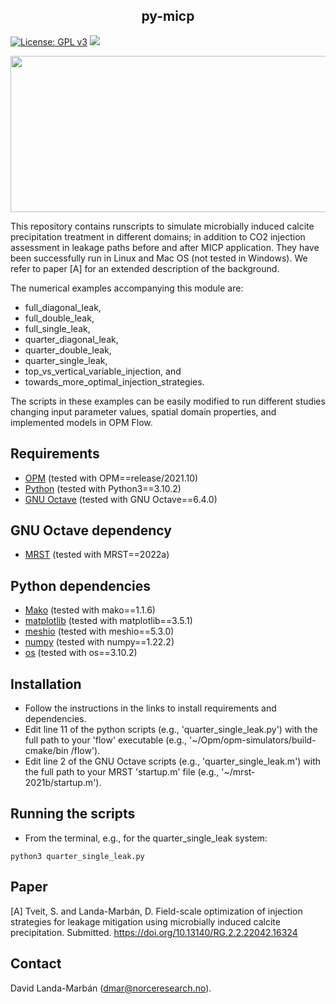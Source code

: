 <h2 align="center">py-micp</h2>

[![License: GPL v3](https://img.shields.io/badge/License-GPLv3-blue.svg)](https://www.gnu.org/licenses/gpl-3.0) <a href="https://www.python.org/"><img src="https://img.shields.io/badge/python-3.8%20|%203.9%20|%203.10-blue.svg"></a>

<img src="py-micp.gif" width="900" height="250">

This repository contains runscripts to simulate microbially induced calcite
precipitation treatment in different domains; in addition to CO2 injection
assessment in leakage paths before and after MICP application. They have been
successfully run in Linux and Mac OS (not tested in Windows). We refer to
paper [A] for an extended description of the background.

The numerical examples accompanying this module are:
* full_diagonal_leak,
* full_double_leak,
* full_single_leak,
* quarter_diagonal_leak,
* quarter_double_leak,
* quarter_single_leak,
* top_vs_vertical_variable_injection, and
* towards_more_optimal_injection_strategies.

The scripts in these examples can be easily modified to run different studies
changing input parameter values, spatial domain properties, and implemented
models in OPM Flow.

## Requirements
* [OPM](https://opm-project.org) (tested with OPM==release/2021.10)
* [Python](https://www.python.org/downloads/) (tested with Python3==3.10.2)
* [GNU Octave](https://www.gnu.org/software/octave/download) (tested with GNU Octave==6.4.0)

## GNU Octave dependency
* [MRST](https://www.sintef.no/projectweb/mrst/download/) (tested with MRST==2022a)

## Python dependencies
* [Mako](https://www.makotemplates.org) (tested with mako==1.1.6)
* [matplotlib](https://matplotlib.org) (tested with matplotlib==3.5.1)
* [meshio](https://github.com/nschloe/meshio) (tested with meshio==5.3.0)
* [numpy](https://numpy.org) (tested with numpy==1.22.2)
* [os](https://docs.python.org/3/library/os.html) (tested with os==3.10.2)

## Installation
* Follow the instructions in the links to install requirements and dependencies.
* Edit line 11 of the python scripts (e.g., 'quarter_single_leak.py') with the
full path to your 'flow' executable (e.g., '~/Opm/opm-simulators/build-cmake/bin
/flow').
* Edit line 2 of the GNU Octave scripts (e.g., 'quarter_single_leak.m') with the
full path to your MRST 'startup.m' file (e.g., '~/mrst-2021b/startup.m').

## Running the scripts
* From the terminal, e.g., for the quarter_single_leak system:

`python3 quarter_single_leak.py`

## Paper
[A] Tveit, S. and Landa-Marbán, D. Field-scale optimization of injection
strategies for leakage mitigation using microbially induced calcite
precipitation. Submitted. https://doi.org/10.13140/RG.2.2.22042.16324

## Contact
David Landa-Marbán (dmar@norceresearch.no).
